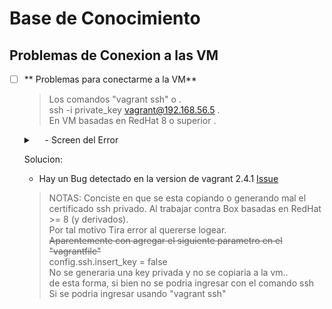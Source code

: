 # Base de Conocimiento


## Problemas de Conexion a las VM

- [ ] ** Problemas para conectarme a la VM**

    > Los comandos "vagrant ssh" o .</br>
    > ssh -i private_key vagrant@192.168.56.5 .</br>
    > En VM basadas en RedHat 8 o superior .</br>
   <details>
     <summary>&emsp; <Mostrar/Ocultar> - Screen del Error</summary>
   <div>
   <table>
      <tr>
         <td><img src=".img/ssh_Error_gssapi.png" width="90%" align="center"></td>
      </tr>
   </table>
   </div>
   </details>
   
   Solucion:
   -  Hay un Bug detectado en la version de vagrant 2.4.1 [Issue](https://github.com/hashicorp/vagrant/issues/13309)
   > NOTAS:
   > Conciste en que se esta copiando o generando mal el certificado ssh privado. Al trabajar contra Box basadas en RedHat >= 8 (y derivados).
   > </br>  Por tal motivo Tira error al quererse logear.
   > </br>  ~~Aparentemente con agregar el siguiente parametro  en el "vagrantfile"~~
   > </br>   config.ssh.insert_key = false
   > </br>  No se generaria una key privada y no se copiaria a la vm..
   > </br>  de esta forma, si bien no se podria ingresar con el comando ssh
   > </br>  Si se podria ingresar usando "vagrant ssh"







